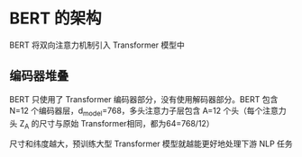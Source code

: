 # BERT 的架构

BERT 将双向注意力机制引入 Transformer 模型中

## 编码器堆叠

BERT 只使用了 Transformer 编码器部分，没有使用解码器部分。BERT 包含 N=12 个编码器层，d<sub>model</sub>=768，多头注意力子层包含 A=12 个头（每个注意力头 Z<sub>A</sub> 的尺寸与原始 Transformer相同，都为64=768/12）

尺寸和纬度越大，预训练大型 Transformer 模型就越能更好地处理下游 NLP 任务
